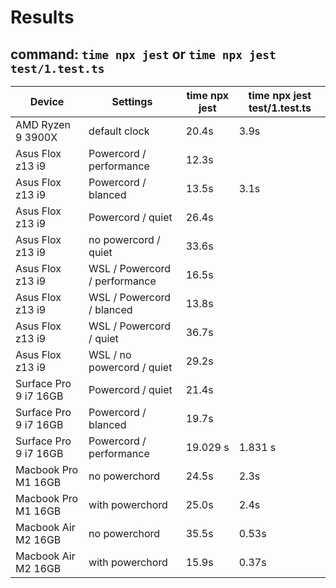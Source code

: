 # Results

## command: `time npx jest` or `time npx jest test/1.test.ts`

| Device                | Settings                      | time npx jest | time npx jest test/1.test.ts |
| --------------------- | ----------------------------- | ------------- | ---------------------------- |
| AMD Ryzen 9 3900X     | default clock                 | 20.4s         | 3.9s                         |
| Asus Flox z13 i9      | Powercord / performance       | 12.3s         |                              |
| Asus Flox z13 i9      | Powercord / blanced           | 13.5s         | 3.1s                         |
| Asus Flox z13 i9      | Powercord / quiet             | 26.4s         |                              |
| Asus Flox z13 i9      | no powercord / quiet          | 33.6s         |                              |
| Asus Flox z13 i9      | WSL / Powercord / performance | 16.5s         |                              |
| Asus Flox z13 i9      | WSL / Powercord / blanced     | 13.8s         |                              |
| Asus Flox z13 i9      | WSL / Powercord / quiet       | 36.7s         |                              |
| Asus Flox z13 i9      | WSL / no powercord / quiet    | 29.2s         |                              |
| Surface Pro 9 i7 16GB | Powercord / quiet             | 21.4s         |                              |
| Surface Pro 9 i7 16GB | Powercord / blanced           | 19.7s         |                              |
| Surface Pro 9 i7 16GB | Powercord / performance       | 19.029 s      | 1.831 s                      |
| Macbook Pro M1 16GB   | no powerchord                 | 24.5s         | 2.3s                         |
| Macbook Pro M1 16GB   | with powerchord               | 25.0s         | 2.4s                         |
| Macbook Air M2 16GB   | no powerchord                 | 35.5s         | 0.53s                        |
| Macbook Air M2 16GB   | with powerchord               | 15.9s         | 0.37s                        |